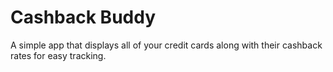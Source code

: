# Cashback Buddy
 A simple app that displays all of your credit cards along with their cashback rates for easy tracking.
